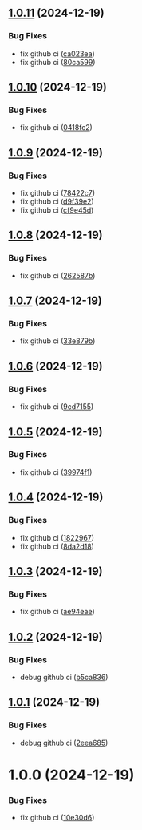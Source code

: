 ## [1.0.11](https://github.com/lenneTech/deploy.party/compare/v1.0.10...v1.0.11) (2024-12-19)


### Bug Fixes

* fix github ci ([ca023ea](https://github.com/lenneTech/deploy.party/commit/ca023eaceb60f0d60907e05e85cdda936d58f1f1))
* fix github ci ([80ca599](https://github.com/lenneTech/deploy.party/commit/80ca5998d3ead444df8e75e3d2cebfeb6dd2074b))

## [1.0.10](https://github.com/lenneTech/deploy.party/compare/v1.0.9...v1.0.10) (2024-12-19)


### Bug Fixes

* fix github ci ([0418fc2](https://github.com/lenneTech/deploy.party/commit/0418fc25aaa5f616d3d9e2cebbe5a753da997d25))

## [1.0.9](https://github.com/lenneTech/deploy.party/compare/v1.0.8...v1.0.9) (2024-12-19)


### Bug Fixes

* fix github ci ([78422c7](https://github.com/lenneTech/deploy.party/commit/78422c76d32dcb942289c69ceda0347bfd3033d3))
* fix github ci ([d9f39e2](https://github.com/lenneTech/deploy.party/commit/d9f39e283a43f85c0dfc66992d845cee41c3ab2c))
* fix github ci ([cf9e45d](https://github.com/lenneTech/deploy.party/commit/cf9e45d6f26769fc21091bec913e3caec7f30acc))

## [1.0.8](https://github.com/lenneTech/deploy.party/compare/v1.0.7...v1.0.8) (2024-12-19)


### Bug Fixes

* fix github ci ([262587b](https://github.com/lenneTech/deploy.party/commit/262587ba2e7c0a37224550d08b300d03686b854e))

## [1.0.7](https://github.com/lenneTech/deploy.party/compare/v1.0.6...v1.0.7) (2024-12-19)


### Bug Fixes

* fix github ci ([33e879b](https://github.com/lenneTech/deploy.party/commit/33e879b5a5d06edf8f38880d1b0e9747a3081efe))

## [1.0.6](https://github.com/lenneTech/deploy.party/compare/v1.0.5...v1.0.6) (2024-12-19)


### Bug Fixes

* fix github ci ([9cd7155](https://github.com/lenneTech/deploy.party/commit/9cd7155bcda0f5025cb65e7c68fffce677112223))

## [1.0.5](https://github.com/lenneTech/deploy.party/compare/v1.0.4...v1.0.5) (2024-12-19)


### Bug Fixes

* fix github ci ([39974f1](https://github.com/lenneTech/deploy.party/commit/39974f1ce30143073da399a30bffa7f5c432f3c1))

## [1.0.4](https://github.com/lenneTech/deploy.party/compare/v1.0.3...v1.0.4) (2024-12-19)


### Bug Fixes

* fix github ci ([1822967](https://github.com/lenneTech/deploy.party/commit/182296736a4ddd0e9adf6a68c00ca388d8bba192))
* fix github ci ([8da2d18](https://github.com/lenneTech/deploy.party/commit/8da2d186694126d3588ac183dd0516c8a103aef2))

## [1.0.3](https://github.com/lenneTech/deploy.party/compare/v1.0.2...v1.0.3) (2024-12-19)


### Bug Fixes

* fix github ci ([ae94eae](https://github.com/lenneTech/deploy.party/commit/ae94eae1cba0ea8244ceb218b3b4d082fdf5c669))

## [1.0.2](https://github.com/lenneTech/deploy.party/compare/v1.0.1...v1.0.2) (2024-12-19)


### Bug Fixes

* debug github ci ([b5ca836](https://github.com/lenneTech/deploy.party/commit/b5ca8365209f24bb1761b8e094705e9e8ffd057d))

## [1.0.1](https://github.com/lenneTech/deploy.party/compare/v1.0.0...v1.0.1) (2024-12-19)


### Bug Fixes

* debug github ci ([2eea685](https://github.com/lenneTech/deploy.party/commit/2eea68555f5b0385c35d51bab3a8c5ec882a2f00))

# 1.0.0 (2024-12-19)


### Bug Fixes

* fix github ci ([10e30d6](https://github.com/lenneTech/deploy.party/commit/10e30d63be810e5ea11b6f7fe66d56a793fb923e))
